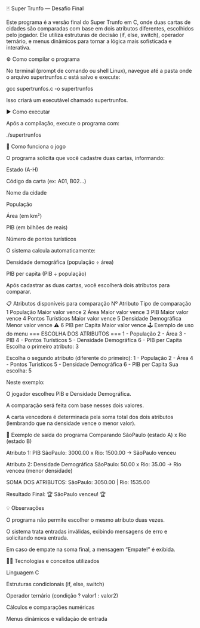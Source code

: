 🃏 Super Trunfo — Desafio Final

Este programa é a versão final do Super Trunfo em C, onde duas cartas de cidades são comparadas com base em dois atributos diferentes, escolhidos pelo jogador.
Ele utiliza estruturas de decisão (if, else, switch), operador ternário, e menus dinâmicos para tornar a lógica mais sofisticada e interativa.

⚙️ Como compilar o programa

No terminal (prompt de comando ou shell Linux), navegue até a pasta onde o arquivo supertrunfos.c está salvo e execute:

gcc supertrunfos.c -o supertrunfos


Isso criará um executável chamado supertrunfos.

▶️ Como executar

Após a compilação, execute o programa com:

./supertrunfos

🧩 Como funciona o jogo

O programa solicita que você cadastre duas cartas, informando:

Estado (A-H)

Código da carta (ex: A01, B02...)

Nome da cidade

População

Área (em km²)

PIB (em bilhões de reais)

Número de pontos turísticos

O sistema calcula automaticamente:

Densidade demográfica (população ÷ área)

PIB per capita (PIB ÷ população)

Após cadastrar as duas cartas, você escolherá dois atributos para comparar.

📋 Atributos disponíveis para comparação
Nº	Atributo	Tipo de comparação
1	População	Maior valor vence
2	Área	Maior valor vence
3	PIB	Maior valor vence
4	Pontos Turísticos	Maior valor vence
5	Densidade Demográfica	Menor valor vence ⚠️
6	PIB per Capita	Maior valor vence
🕹️ Exemplo de uso do menu
=== ESCOLHA DOS ATRIBUTOS ===
1 - População
2 - Área
3 - PIB
4 - Pontos Turísticos
5 - Densidade Demográfica
6 - PIB per Capita
Escolha o primeiro atributo: 3

Escolha o segundo atributo (diferente do primeiro):
1 - População
2 - Área
4 - Pontos Turísticos
5 - Densidade Demográfica
6 - PIB per Capita
Sua escolha: 5


Neste exemplo:

O jogador escolheu PIB e Densidade Demográfica.

A comparação será feita com base nesses dois valores.

A carta vencedora é determinada pela soma total dos dois atributos (lembrando que na densidade vence o menor valor).

🧮 Exemplo de saída do programa
Comparando SãoPaulo (estado A) x Rio (estado B)

Atributo 1: PIB
SãoPaulo: 3000.00 x Rio: 1500.00
→ SãoPaulo venceu

Atributo 2: Densidade Demográfica
SãoPaulo: 50.00 x Rio: 35.00
→ Rio venceu (menor densidade)

SOMA DOS ATRIBUTOS:
SãoPaulo: 3050.00 | Rio: 1535.00

Resultado Final: 🏆 SãoPaulo venceu! 🏆

💡 Observações

O programa não permite escolher o mesmo atributo duas vezes.

O sistema trata entradas inválidas, exibindo mensagens de erro e solicitando nova entrada.

Em caso de empate na soma final, a mensagem “Empate!” é exibida.

👨‍💻 Tecnologias e conceitos utilizados

Linguagem C

Estruturas condicionais (if, else, switch)

Operador ternário (condição ? valor1 : valor2)

Cálculos e comparações numéricas

Menus dinâmicos e validação de entrada
